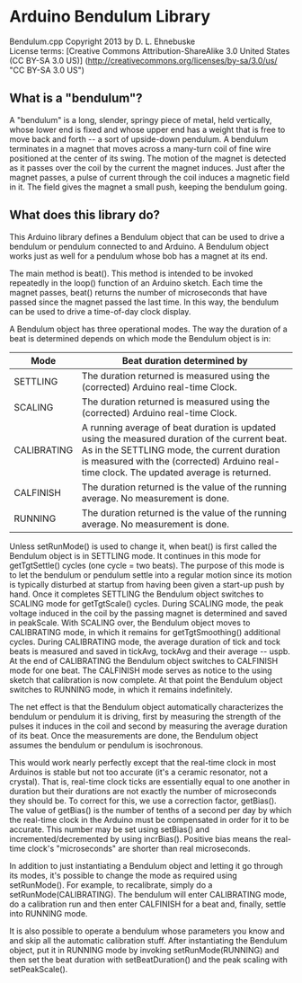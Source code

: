 # Arduino Bendulum Library

Bendulum.cpp Copyright 2013 by D. L. Ehnebuske  
License terms: [Creative Commons Attribution-ShareAlike 3.0 United States (CC BY-SA 3.0 US)]
(http://creativecommons.org/licenses/by-sa/3.0/us/ "CC BY-SA 3.0 US")

## What is a "bendulum"?

A "bendulum" is a long, slender, springy piece of metal, held vertically, whose lower end is fixed and whose upper 
end has a weight that is free to move back and forth -- a sort of upside-down pendulum. A bendulum terminates in a 
magnet that moves across a many-turn coil of fine wire positioned at the center of its swing. The motion of the magnet 
is detected as it passes over the coil by the current the magnet induces. Just after the magnet passes, a pulse of 
current through the coil induces a magnetic field in it. The field gives the magnet a small push, keeping the bendulum 
going. 

## What does this library do?

This Arduino library defines a Bendulum object that can be used to drive a bendulum or pendulum connected to and
Arduino. A Bendulum object works just as well for a pendulum whose bob has a magnet at its end.

The main method is beat(). This method is intended to be invoked repeatedly in the loop() function of an Arduino sketch.
Each time the magnet passes, beat() returns the number of microseconds that have passed since the magnet passed the
last time. In this way, the bendulum can be used to drive a time-of-day clock display.

A Bendulum object has three operational modes. The way the duration of a beat is determined depends on which mode the 
Bendulum object is in:

| Mode        | Beat duration determined by                                                                  |
|------------ | -------------------------------------------------------------------------------------------- |
| SETTLING    | The duration returned is measured using the (corrected) Arduino real-time Clock.             |
| SCALING     | The duration returned is measured using the (corrected) Arduino real-time Clock.             |
| CALIBRATING | A running average of beat duration is updated using the measured duration of the current beat. As in the SETTLING mode, the current duration is measured with the (corrected) Arduino real-time clock. The updated average is returned.|
| CALFINISH   | The duration returned is the value of the running average. No measurement is done.           |
| RUNNING     | The duration returned is the value of the running average. No measurement is done.           |

Unless setRunMode() is used to change it, when beat() is first called the Bendulum object is in SETTLING mode. 
It continues in this mode for getTgtSettle() cycles (one cycle = two beats). The purpose of this mode is to let
the bendulum or pendulum settle into a regular motion since its motion is typically disturbed at startup from 
having been given a start-up push by hand. Once it completes SETTLING the Bendulum object switches to SCALING mode 
for getTgtScale() cycles. During SCALING mode, the peak voltage induced in the coil by the passing magnet is 
determined and saved in peakScale. With SCALING over, the Bendulum object moves to CALIBRATING mode, in which it 
remains for getTgtSmoothing() additional cycles. During CALIBRATING mode, the average duration of tick and tock 
beats is measured and saved in tickAvg, tockAvg and their average -- uspb. At the end of CALIBRATING the Bendulum 
object switches to CALFINISH mode for one beat. The CALFINISH mode serves as notice to the using sketch that 
calibration is now complete. At that point the Bendulum object switches to RUNNING mode, in which it remains 
indefinitely.

The net effect is that the Bendulum object automatically characterizes the bendulum or pendulum it is driving,
first by measuring the strength of the pulses it induces in the coil and second by measuring the average duration 
of its beat. Once the measurements are done, the Bendulum object assumes the bendulum or pendulum is isochronous.

This would work nearly perfectly except that the real-time clock in most Arduinos is stable but not too accurate 
(it's a ceramic resonator, not a crystal). That is, real-time clock ticks are essentially equal to one another in 
duration but their durations are not exactly the number of microseconds they should be. To correct for this, we use 
a correction factor, getBias(). The value of getBias() is the number of tenths of a second per day by which the 
real-time clock in the Arduino must be compensated in order for it to be accurate. This number may be set using 
setBias() and incremented/decremented by using incrBias(). Positive bias means the real-time clock's "microseconds" 
are shorter than real microseconds.

In addition to just instantiating a Bendulum object and letting it go through its modes, it's possible to change the
mode as required using setRunMode(). For example, to recalibrate, simply do a setRunMode(CALIBRATING). The bendulum 
will enter CALIBRATING mode, do a calibration run and then enter CALFINISH for a beat and, finally, settle into 
RUNNING mode.

It is also possible to operate a bendulum whose parameters you know and and skip all the automatic calibration
stuff. After instantiating the Bendulum object, put it in RUNNING mode by invoking setRunMode(RUNNING) and then set 
the beat duration with setBeatDuration() and the peak scaling with setPeakScale().

